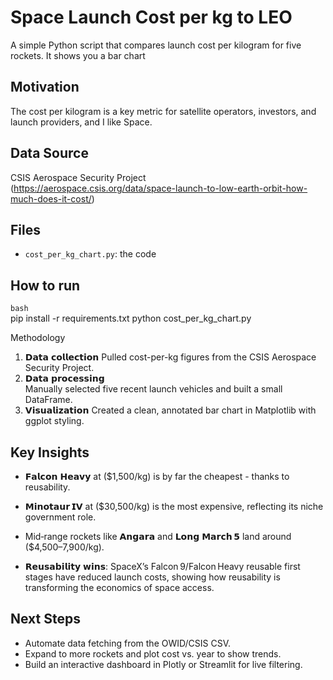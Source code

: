 # Space Launch Cost per kg to LEO

A simple Python script that compares launch cost per kilogram for five rockets.
It shows you a bar chart 

## Motivation
The cost per kilogram is a key metric for satellite operators, investors, and launch providers, and I like Space.

## Data Source
CSIS Aerospace Security Project  
(https://aerospace.csis.org/data/space-launch-to-low-earth-orbit-how-much-does-it-cost/)

## Files
- `cost_per_kg_chart.py`: the code 

## How to run
```bash```      
pip install -r requirements.txt
python cost_per_kg_chart.py

Methodology

1. 𝗗𝗮𝘁𝗮 𝗰𝗼𝗹𝗹𝗲𝗰𝘁𝗶𝗼𝗻
   Pulled cost-per-kg figures from the CSIS Aerospace Security Project.  
2. 𝗗𝗮𝘁𝗮 𝗽𝗿𝗼𝗰𝗲𝘀𝘀𝗶𝗻𝗴  
   Manually selected five recent launch vehicles and built a small DataFrame.  
3. 𝗩𝗶𝘀𝘂𝗮𝗹𝗶𝘇𝗮𝘁𝗶𝗼𝗻
  Created a clean, annotated bar chart in Matplotlib with ggplot styling. 

## Key Insights 
- 𝗙𝗮𝗹𝗰𝗼𝗻 𝗛𝗲𝗮𝘃𝘆 at ($1,500/kg) is by far the cheapest - thanks to reusability. 
- 𝗠𝗶𝗻𝗼𝘁𝗮𝘂𝗿 𝗜𝗩 at ($30,500/kg) is the most expensive, reflecting its niche government role. 
- Mid‑range rockets like 𝗔𝗻𝗴𝗮𝗿𝗮 and 𝗟𝗼𝗻𝗴 𝗠𝗮𝗿𝗰𝗵 𝟱 land around ($4,500–7,900/kg). 

- 𝗥𝗲𝘂𝘀𝗮𝗯𝗶𝗹𝗶𝘁𝘆 𝘄𝗶𝗻𝘀: SpaceX’s Falcon 9/Falcon Heavy reusable first stages have reduced launch costs, showing how reusability is transforming the economics of space access.

 ## Next Steps
- Automate data fetching from the OWID/CSIS CSV. 
- Expand to more rockets and plot cost vs. year to show trends. 
- Build an interactive dashboard in Plotly or Streamlit for live filtering.
